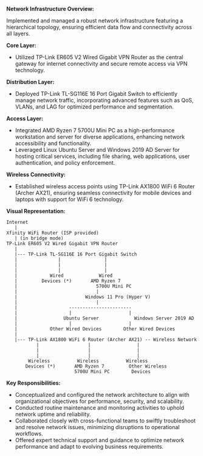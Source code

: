**Network Infrastructure Overview:**

Implemented and managed a robust network infrastructure featuring a hierarchical topology, ensuring efficient data flow and connectivity across all layers.

**Core Layer:**
- Utilized TP-Link ER605 V2 Wired Gigabit VPN Router as the central gateway for internet connectivity and secure remote access via VPN technology.

**Distribution Layer:**
- Deployed TP-Link TL-SG116E 16 Port Gigabit Switch to efficiently manage network traffic, incorporating advanced features such as QoS, VLANs, and LAG for optimized performance and segmentation.

**Access Layer:**
- Integrated AMD Ryzen 7 5700U Mini PC as a high-performance workstation and server for diverse applications, enhancing network accessibility and functionality.
- Leveraged Linux Ubuntu Server and Windows 2019 AD Server for hosting critical services, including file sharing, web applications, user authentication, and policy enforcement.

**Wireless Connectivity:**
- Established wireless access points using TP-Link AX1800 WiFi 6 Router (Archer AX21), ensuring seamless connectivity for mobile devices and laptops with support for WiFi 6 technology.

**Visual Representation:**

```
Internet
   |
Xfinity WiFi Router (ISP provided)
   | (in bridge mode)
TP-Link ER605 V2 Wired Gigabit VPN Router
   |
   |--- TP-Link TL-SG116E 16 Port Gigabit Switch
   |               |                |
   |               |                |
   |               |                |
   |            Wired             Wired
   |         Devices (*)       AMD Ryzen 7         
   |                             5700U Mini PC        
   |                             |
   |                         Windows 11 Pro (Hyper V)
   |                             |
   |                   -----------------------
   |                   |                     |
   |                 Ubuntu Server             Windows Server 2019 AD
   |                   |                     |
   |            Other Wired Devices        Other Wired Devices
   |            
   |--- TP-Link AX1800 WiFi 6 Router (Archer AX21) -- Wireless Network
           |                  |                 |
           |                  |                 |
           |                  |                 |
        Wireless          Wireless          Wireless
       Devices (*)       AMD Ryzen 7         Other Wireless
                         5700U Mini PC        Devices

```


**Key Responsibilities:**
- Conceptualized and configured the network architecture to align with organizational objectives for performance, security, and scalability.
- Conducted routine maintenance and monitoring activities to uphold network uptime and reliability.
- Collaborated closely with cross-functional teams to swiftly troubleshoot and resolve network issues, minimizing disruptions to operational workflows.
- Offered expert technical support and guidance to optimize network performance and adapt to evolving business requirements.

